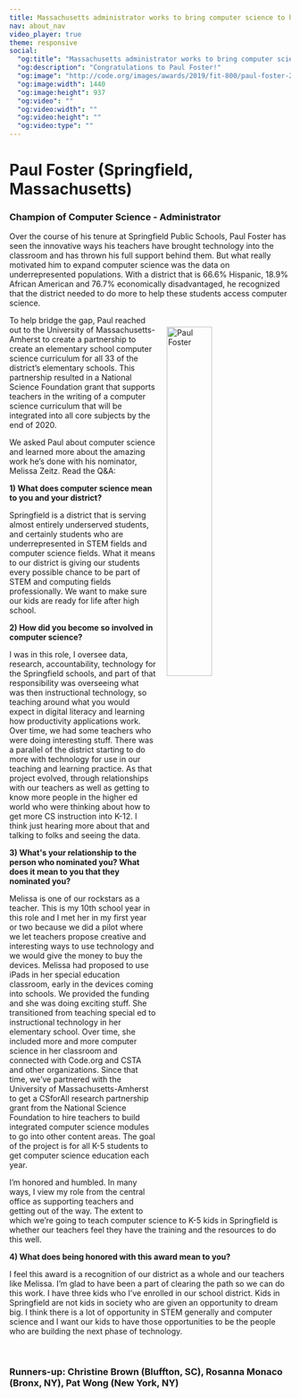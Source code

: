 ```yaml
---
title: Massachusetts administrator works to bring computer science to his entire school district
nav: about_nav
video_player: true
theme: responsive
social:
  "og:title": "Massachusetts administrator works to bring computer science to his entire school district"
  "og:description": "Congratulations to Paul Foster!"
  "og:image": "http://code.org/images/awards/2019/fit-800/paul-foster-2.jpg"
  "og:image:width": 1440
  "og:image:height": 937
  "og:video": ""
  "og:video:width": ""
  "og:video:height": ""
  "og:video:type": ""
---
```


<a id="top"></a>

# Paul Foster (Springfield, Massachusetts)

### Champion of Computer Science - Administrator

Over the course of his tenure at Springfield Public Schools, Paul Foster has seen the innovative ways his teachers have brought technology into the classroom and has thrown his full support behind them. But what really motivated him to expand computer science was the data on underrepresented populations. With a district that is 66.6% Hispanic, 18.9% African American and 76.7% economically disadvantaged, he recognized that the district needed to do more to help these students access computer science.

<img src="/images/awards/2019/fit-800/paul-foster-2.jpg" style="display:block;margin:0 auto;padding:20px" width=40% alt="Paul Foster" align="right" />

To help bridge the gap, Paul reached out to the University of Massachusetts-Amherst to create a partnership to create an elementary school computer science curriculum for all 33 of the district’s elementary schools. This partnership resulted in a National Science Foundation grant that supports teachers in the writing of a computer science curriculum that will be integrated into all core subjects by the end of 2020. 
 
We asked Paul about computer science and learned more about the amazing work he’s done with his nominator, Melissa Zeitz. Read the Q&A:

**1) What does computer science mean to you and your district?**

Springfield is a district that is serving almost entirely underserved students, and certainly students who are underrepresented in STEM fields and computer science fields. What it means to our district is giving our students every possible chance to be part of STEM and computing fields professionally. We want to make sure our kids are ready for life after high school.

**2) How did you become so involved in computer science?**

I was in this role, I oversee data, research, accountability, technology for the Springfield schools, and part of that responsibility was overseeing what was then instructional technology, so teaching around what you would expect in digital literacy and learning how productivity applications work. Over time, we had some teachers who were doing interesting stuff. There was a parallel of the district starting to do more with technology for use in our teaching and learning practice. As that project evolved, through relationships with our teachers as well as getting to know more people in the higher ed world who were thinking about how to get more CS instruction into K-12. I think just hearing more about that and talking to folks and seeing the data.

**3) What's your relationship to the person who nominated you? What does it mean to you that they nominated you?**

Melissa is one of our rockstars as a teacher. This is my 10th school year in this role and I met her in my first year or two because we did a pilot where we let teachers propose creative and interesting ways to use technology and we would give the money to buy the devices. Melissa had proposed to use iPads in her special education classroom, early in the devices coming into schools. We provided the funding and she was doing exciting stuff. She transitioned from teaching special ed to instructional technology in her elementary school. Over time, she included more and more computer science in her classroom and connected with Code.org and CSTA and other organizations. Since that time, we’ve partnered with the University of Massachusetts-Amherst to get a CSforAll research partnership grant from the National Science Foundation to hire teachers to build integrated computer science modules to go into other content areas. The goal of the project is for all K-5 students to get computer science education each year. 
 
I’m honored and humbled. In many ways, I view my role from the central office as supporting teachers and getting out of the way. The extent to which we’re going to teach computer science to K-5 kids in Springfield is whether our teachers feel they have the training and the resources to do this well.

**4) What does being honored with this award mean to you?** 

I feel this award is a recognition of our district as a whole and our teachers like Melissa. I’m glad to have been a part of clearing the path so we can do this work. I have three kids who I’ve enrolled in our school district. Kids in Springfield are not kids in society who are given an opportunity to dream big. I think there is a lot of opportunity in STEM generally and computer science and I want our kids to have those opportunities to be the people who are building the next phase of technology.

<br>

### Runners-up: Christine Brown (Bluffton, SC), Rosanna Monaco (Bronx, NY), Pat Wong (New York, NY)